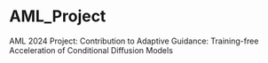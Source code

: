 # AML_Project
AML 2024 Project: Contribution to Adaptive Guidance: Training-free Acceleration of Conditional Diffusion Models
